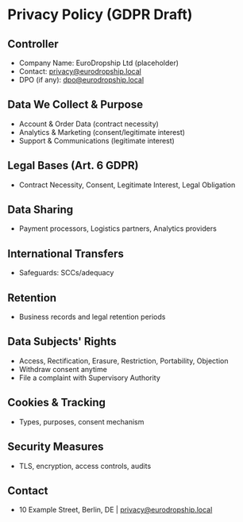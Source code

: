 # Privacy Policy (GDPR Draft)

## Controller
- Company Name: EuroDropship Ltd (placeholder)
- Contact: privacy@eurodropship.local
- DPO (if any): dpo@eurodropship.local

## Data We Collect & Purpose
- Account & Order Data (contract necessity)
- Analytics & Marketing (consent/legitimate interest)
- Support & Communications (legitimate interest)

## Legal Bases (Art. 6 GDPR)
- Contract Necessity, Consent, Legitimate Interest, Legal Obligation

## Data Sharing
- Payment processors, Logistics partners, Analytics providers

## International Transfers
- Safeguards: SCCs/adequacy

## Retention
- Business records and legal retention periods

## Data Subjects' Rights
- Access, Rectification, Erasure, Restriction, Portability, Objection
- Withdraw consent anytime
- File a complaint with Supervisory Authority

## Cookies & Tracking
- Types, purposes, consent mechanism

## Security Measures
- TLS, encryption, access controls, audits

## Contact
- 10 Example Street, Berlin, DE | privacy@eurodropship.local
